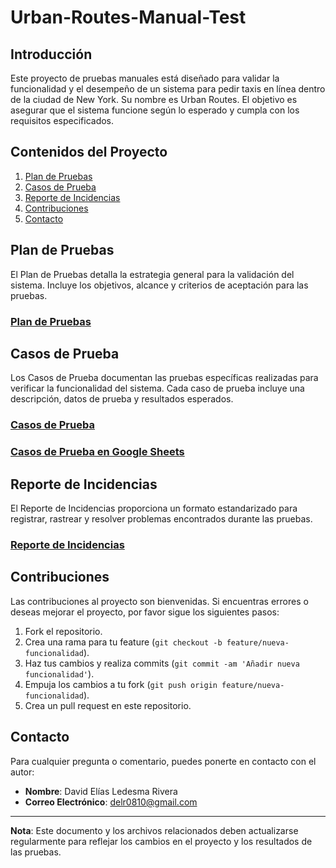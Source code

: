 # Urban-Routes-Manual-Test

## Introducción
Este proyecto de pruebas manuales está diseñado para validar la funcionalidad y el desempeño de un sistema para pedir taxis en línea dentro de la ciudad de New York. Su nombre es Urban Routes. El objetivo es asegurar que el sistema funcione según lo esperado y cumpla con los requisitos especificados.

## Contenidos del Proyecto
1. [Plan de Pruebas](#plan-de-prueba)
2. [Casos de Prueba](#casos-de-prueba)
3. [Reporte de Incidencias](#reporte-de-incidencias)
4. [Contribuciones](#contribuciones)
5. [Contacto](#contacto)

## Plan de Pruebas
El Plan de Pruebas detalla la estrategia general para la validación del sistema. Incluye los objetivos, alcance y criterios de aceptación para las pruebas.

### [Plan de Pruebas](./TestPlan.md)

## Casos de Prueba
Los Casos de Prueba documentan las pruebas específicas realizadas para verificar la funcionalidad del sistema. Cada caso de prueba incluye una descripción, datos de prueba y resultados esperados.

### [Casos de Prueba](./CasosDePrueba.md)
### [Casos de Prueba en Google Sheets](https://docs.google.com/spreadsheets/d/15xFU5RRDqvDir1Zi-TJ2CQpVB_ZR88Py/edit?usp=sharing&ouid=112670958619645052421&rtpof=true&sd=true)

## Reporte de Incidencias
El Reporte de Incidencias proporciona un formato estandarizado para registrar, rastrear y resolver problemas encontrados durante las pruebas.

### [Reporte de Incidencias](./ReporteDeIncidencias.md)

## Contribuciones
Las contribuciones al proyecto son bienvenidas. Si encuentras errores o deseas mejorar el proyecto, por favor sigue los siguientes pasos:

1. Fork el repositorio.
2. Crea una rama para tu feature (`git checkout -b feature/nueva-funcionalidad`).
3. Haz tus cambios y realiza commits (`git commit -am 'Añadir nueva funcionalidad'`).
4. Empuja los cambios a tu fork (`git push origin feature/nueva-funcionalidad`).
5. Crea un pull request en este repositorio.

## Contacto
Para cualquier pregunta o comentario, puedes ponerte en contacto con el autor:

- **Nombre**: David Elías Ledesma Rivera
- **Correo Electrónico**: delr0810@gmail.com

---

**Nota**: Este documento y los archivos relacionados deben actualizarse regularmente para reflejar los cambios en el proyecto y los resultados de las pruebas.
